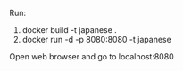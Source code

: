 Run:
1. docker build -t japanese .
2. docker run -d -p 8080:8080 -t japanese

Open web browser and go to localhost:8080